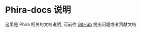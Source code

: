 # Phira-docs 说明

这里是 Phira 相关的文档说明, 可前往 [GitHub](https://github.com/TeamFlos/phira-docs) 提出问题或者贡献文档
